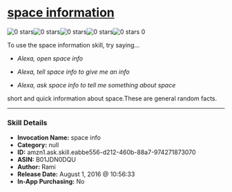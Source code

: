 # [space information](http://alexa.amazon.com/#skills/amzn1.ask.skill.eabbe556-d212-460b-88a7-974271873070)
![0 stars](../../images/ic_star_border_black_18dp_1x.png)![0 stars](../../images/ic_star_border_black_18dp_1x.png)![0 stars](../../images/ic_star_border_black_18dp_1x.png)![0 stars](../../images/ic_star_border_black_18dp_1x.png)![0 stars](../../images/ic_star_border_black_18dp_1x.png) 0

To use the space information skill, try saying...

* *Alexa, open space info*

* *Alexa, tell space info to give me an info*

* *Alexa, ask space info to tell me something about space*

short and quick information about space.These are general random facts.

***

### Skill Details

* **Invocation Name:** space info
* **Category:** null
* **ID:** amzn1.ask.skill.eabbe556-d212-460b-88a7-974271873070
* **ASIN:** B01JDN0DQU
* **Author:** Rami
* **Release Date:** August 1, 2016 @ 10:56:33
* **In-App Purchasing:** No
